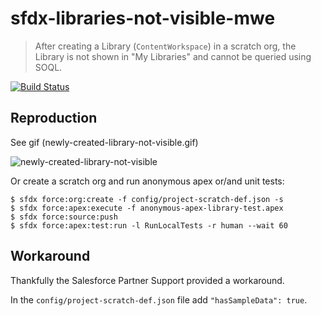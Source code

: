 # sfdx-libraries-not-visible-mwe

> After creating a Library (`ContentWorkspace`) in a scratch org, the Library is not shown in "My Libraries" and cannot be queried using SOQL.

[![Build Status](https://travis-ci.org/amtrack/sfdx-libraries-not-visible-mwe.svg?branch=master)](https://travis-ci.org/amtrack/sfdx-libraries-not-visible-mwe)

## Reproduction

See gif (newly-created-library-not-visible.gif)

![newly-created-library-not-visible](newly-created-library-not-visible.gif "newly-created-library-not-visible")

Or create a scratch org and run anonymous apex or/and unit tests:

```console
$ sfdx force:org:create -f config/project-scratch-def.json -s
$ sfdx force:apex:execute -f anonymous-apex-library-test.apex
$ sfdx force:source:push
$ sfdx force:apex:test:run -l RunLocalTests -r human --wait 60
```

## Workaround

Thankfully the Salesforce Partner Support provided a workaround.

In the `config/project-scratch-def.json` file add `"hasSampleData": true`.
